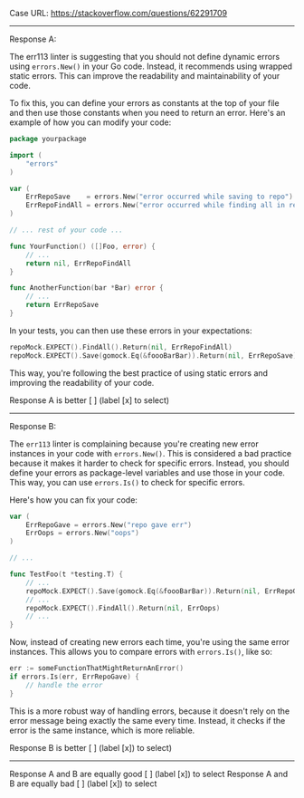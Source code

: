 Case URL: https://stackoverflow.com/questions/62291709

------
Response A:



The err113 linter is suggesting that you should not define dynamic errors using `errors.New()` in your Go code. Instead, it recommends using wrapped static errors. This can improve the readability and maintainability of your code.

To fix this, you can define your errors as constants at the top of your file and then use those constants when you need to return an error. Here's an example of how you can modify your code:

```go
package yourpackage

import (
	"errors"
)

var (
	ErrRepoSave    = errors.New("error occurred while saving to repo")
	ErrRepoFindAll = errors.New("error occurred while finding all in repo")
)

// ... rest of your code ...

func YourFunction() ([]Foo, error) {
	// ...
	return nil, ErrRepoFindAll
}

func AnotherFunction(bar *Bar) error {
	// ...
	return ErrRepoSave
}
```

In your tests, you can then use these errors in your expectations:

```go
repoMock.EXPECT().FindAll().Return(nil, ErrRepoFindAll)
repoMock.EXPECT().Save(gomock.Eq(&foooBarBar)).Return(nil, ErrRepoSave)
```

This way, you're following the best practice of using static errors and improving the readability of your code.

Response A is better [ ] (label [x] to select)

-------
Response B:

The `err113` linter is complaining because you're creating new error instances in your code with `errors.New()`. This is considered a bad practice because it makes it harder to check for specific errors. Instead, you should define your errors as package-level variables and use those in your code. This way, you can use `errors.Is()` to check for specific errors.

Here's how you can fix your code:

```go
var (
    ErrRepoGave = errors.New("repo gave err")
    ErrOops = errors.New("oops")
)

// ...

func TestFoo(t *testing.T) {
    // ...
    repoMock.EXPECT().Save(gomock.Eq(&foooBarBar)).Return(nil, ErrRepoGave)
    // ...
    repoMock.EXPECT().FindAll().Return(nil, ErrOops)
    // ...
}
```

Now, instead of creating new errors each time, you're using the same error instances. This allows you to compare errors with `errors.Is()`, like so:

```go
err := someFunctionThatMightReturnAnError()
if errors.Is(err, ErrRepoGave) {
    // handle the error
}
```

This is a more robust way of handling errors, because it doesn't rely on the error message being exactly the same every time. Instead, it checks if the error is the same instance, which is more reliable.

Response B is better [ ] (label [x]) to select)

-------

Response A and B are equally good [ ] (label [x]) to select
Response A and B are equally bad [ ] (label [x]) to select
